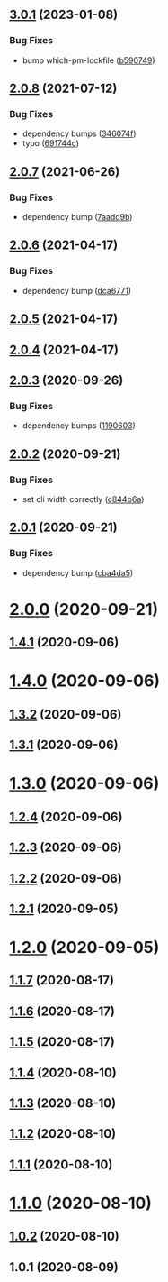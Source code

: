 ## [3.0.1](https://github.com/bconnorwhite/package-run/compare/v3.0.0...v3.0.1) (2023-01-08)


### Bug Fixes

* bump which-pm-lockfile ([b590749](https://github.com/bconnorwhite/package-run/commit/b59074958dcbfbd3aeaf3894e96784527d5a9f25))



## [2.0.8](https://github.com/bconnorwhite/package-run/compare/v2.0.7...v2.0.8) (2021-07-12)


### Bug Fixes

* dependency bumps ([346074f](https://github.com/bconnorwhite/package-run/commit/346074f78294befef75e755df90b9f2693fe82cf))
* typo ([691744c](https://github.com/bconnorwhite/package-run/commit/691744c28e5ff3440728f3e70e2a97a5302aceae))



## [2.0.7](https://github.com/bconnorwhite/package-run/compare/v2.0.6...v2.0.7) (2021-06-26)


### Bug Fixes

* dependency bump ([7aadd9b](https://github.com/bconnorwhite/package-run/commit/7aadd9bcb469a10ff22917f6c7252322e99dc075))



## [2.0.6](https://github.com/bconnorwhite/package-run/compare/v2.0.5...v2.0.6) (2021-04-17)


### Bug Fixes

* dependency bump ([dca6771](https://github.com/bconnorwhite/package-run/commit/dca677110e935b1671667d99050efc1b5ae6b856))



## [2.0.5](https://github.com/bconnorwhite/package-run/compare/v2.0.4...v2.0.5) (2021-04-17)



## [2.0.4](https://github.com/bconnorwhite/package-run/compare/v2.0.3...v2.0.4) (2021-04-17)



## [2.0.3](https://github.com/bconnorwhite/package-run/compare/v2.0.2...v2.0.3) (2020-09-26)


### Bug Fixes

* dependency bumps ([1190603](https://github.com/bconnorwhite/package-run/commit/119060382e95daef2a8d5ddcdbafe34cfd4171bb))



## [2.0.2](https://github.com/bconnorwhite/package-run/compare/v2.0.1...v2.0.2) (2020-09-21)


### Bug Fixes

* set cli width correctly ([c844b6a](https://github.com/bconnorwhite/package-run/commit/c844b6a3d22e0592e8881a0a225cdf4ed840108d))



## [2.0.1](https://github.com/bconnorwhite/package-run/compare/v2.0.0...v2.0.1) (2020-09-21)


### Bug Fixes

* dependency bump ([cba4da5](https://github.com/bconnorwhite/package-run/commit/cba4da56281807d9297bc1f126e9ddceb8fa4296))



# [2.0.0](https://github.com/bconnorwhite/package-run/compare/v1.4.1...v2.0.0) (2020-09-21)



## [1.4.1](https://github.com/bconnorwhite/package-run/compare/v1.4.0...v1.4.1) (2020-09-06)



# [1.4.0](https://github.com/bconnorwhite/package-run/compare/v1.3.2...v1.4.0) (2020-09-06)



## [1.3.2](https://github.com/bconnorwhite/package-run/compare/v1.3.1...v1.3.2) (2020-09-06)



## [1.3.1](https://github.com/bconnorwhite/package-run/compare/v1.3.0...v1.3.1) (2020-09-06)



# [1.3.0](https://github.com/bconnorwhite/package-run/compare/v1.2.4...v1.3.0) (2020-09-06)



## [1.2.4](https://github.com/bconnorwhite/package-run/compare/v1.2.3...v1.2.4) (2020-09-06)



## [1.2.3](https://github.com/bconnorwhite/package-run/compare/v1.2.2...v1.2.3) (2020-09-06)



## [1.2.2](https://github.com/bconnorwhite/package-run/compare/v1.2.1...v1.2.2) (2020-09-06)



## [1.2.1](https://github.com/bconnorwhite/package-run/compare/v1.2.0...v1.2.1) (2020-09-05)



# [1.2.0](https://github.com/bconnorwhite/package-run/compare/v1.1.7...v1.2.0) (2020-09-05)



## [1.1.7](https://github.com/bconnorwhite/package-run/compare/v1.1.6...v1.1.7) (2020-08-17)



## [1.1.6](https://github.com/bconnorwhite/package-run/compare/v1.1.5...v1.1.6) (2020-08-17)



## [1.1.5](https://github.com/bconnorwhite/package-run/compare/v1.1.4...v1.1.5) (2020-08-17)



## [1.1.4](https://github.com/bconnorwhite/package-run/compare/v1.1.3...v1.1.4) (2020-08-10)



## [1.1.3](https://github.com/bconnorwhite/package-run/compare/v1.1.2...v1.1.3) (2020-08-10)



## [1.1.2](https://github.com/bconnorwhite/package-run/compare/v1.1.1...v1.1.2) (2020-08-10)



## [1.1.1](https://github.com/bconnorwhite/package-run/compare/v1.1.0...v1.1.1) (2020-08-10)



# [1.1.0](https://github.com/bconnorwhite/package-run/compare/v1.0.2...v1.1.0) (2020-08-10)



## [1.0.2](https://github.com/bconnorwhite/package-run/compare/v1.0.1...v1.0.2) (2020-08-10)



## 1.0.1 (2020-08-09)



